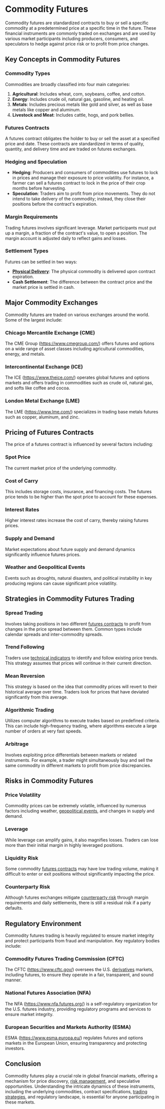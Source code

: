 # Commodity Futures

Commodity futures are standardized contracts to buy or sell a specific commodity at a predetermined price at a specific time in the future. These financial instruments are commonly traded on exchanges and are used by various market participants including producers, consumers, and speculators to hedge against price risk or to profit from price changes.

## Key Concepts in Commodity Futures

### Commodity Types
Commodities are broadly classified into four main categories:

1. **Agricultural**: Includes wheat, corn, soybeans, coffee, and cotton.
2. **Energy**: Includes crude oil, natural gas, gasoline, and heating oil.
3. **Metals**: Includes precious metals like gold and silver, as well as base metals like copper and aluminum.
4. **Livestock and Meat**: Includes cattle, hogs, and pork bellies.

### Futures Contracts
A futures contract obligates the holder to buy or sell the asset at a specified price and date. These contracts are standardized in terms of quality, quantity, and delivery time and are traded on futures exchanges.

### Hedging and Speculation
- **Hedging**: Producers and consumers of commodities use futures to lock in prices and manage their exposure to price volatility. For instance, a farmer can sell a futures contract to lock in the price of their crop months before harvesting.
- **Speculation**: Traders aim to profit from price movements. They do not intend to take delivery of the commodity; instead, they close their positions before the contract's expiration.

### Margin Requirements
Trading futures involves significant leverage. Market participants must put up a margin, a fraction of the contract's value, to open a position. The margin account is adjusted daily to reflect gains and losses.

### Settlement Types
Futures can be settled in two ways:
- **[Physical Delivery](../p/physical_delivery_in_trading.md)**: The physical commodity is delivered upon contract expiration.
- **Cash Settlement**: The difference between the contract price and the market price is settled in cash.

## Major Commodity Exchanges
Commodity futures are traded on various exchanges around the world. Some of the largest include:

### Chicago Mercantile Exchange (CME)
The CME Group (https://www.cmegroup.com/) offers futures and options on a wide range of asset classes including agricultural commodities, energy, and metals.

### Intercontinental Exchange (ICE)
The ICE (https://www.theice.com/) operates global futures and options markets and offers trading in commodities such as crude oil, natural gas, and softs like coffee and cocoa.

### London Metal Exchange (LME)
The LME (https://www.lme.com/) specializes in trading base metals futures such as copper, aluminum, and zinc.

## Pricing of Futures Contracts
The price of a futures contract is influenced by several factors including:

### Spot Price
The current market price of the underlying commodity.

### Cost of Carry
This includes storage costs, insurance, and financing costs. The futures price tends to be higher than the spot price to account for these expenses.

### Interest Rates
Higher interest rates increase the cost of carry, thereby raising futures prices.

### Supply and Demand
Market expectations about future supply and demand dynamics significantly influence futures prices.

### Weather and Geopolitical Events
Events such as droughts, natural disasters, and political instability in key producing regions can cause significant price volatility.

## Strategies in Commodity Futures Trading

### Spread Trading
Involves taking positions in two different [futures contracts](../f/futures_contracts.md) to profit from changes in the price spread between them. Common types include calendar spreads and inter-commodity spreads.

### Trend Following
Traders use [technical indicators](../t/technical_indicators.md) to identify and follow existing price trends. This strategy assumes that prices will continue in their current direction.

### Mean Reversion
This strategy is based on the idea that commodity prices will revert to their historical average over time. Traders look for prices that have deviated significantly from this average.

### Algorithmic Trading
Utilizes computer algorithms to execute trades based on predefined criteria. This can include high-frequency trading, where algorithms execute a large number of orders at very fast speeds.

### Arbitrage
Involves exploiting price differentials between markets or related instruments. For example, a trader might simultaneously buy and sell the same commodity in different markets to profit from price discrepancies.

## Risks in Commodity Futures

### Price Volatility
Commodity prices can be extremely volatile, influenced by numerous factors including weather, [geopolitical events](../g/geopolitical_events.md), and changes in supply and demand.

### Leverage
While leverage can amplify gains, it also magnifies losses. Traders can lose more than their initial margin in highly leveraged positions.

### Liquidity Risk
Some commodity [futures contracts](../f/futures_contracts.md) may have low trading volume, making it difficult to enter or exit positions without significantly impacting the price.

### Counterparty Risk
Although futures exchanges mitigate [counterparty risk](../c/counterparty_risk.md) through margin requirements and daily settlements, there is still a residual risk if a party defaults.

## Regulatory Environment
Commodity futures trading is heavily regulated to ensure market integrity and protect participants from fraud and manipulation. Key regulatory bodies include:

### Commodity Futures Trading Commission (CFTC)
The CFTC (https://www.cftc.gov/) oversees the U.S. [derivatives](../d/derivatives.md) markets, including futures, to ensure they operate in a fair, transparent, and sound manner.

### National Futures Association (NFA)
The NFA (https://www.nfa.futures.org/) is a self-regulatory organization for the U.S. futures industry, providing regulatory programs and services to ensure market integrity.

### European Securities and Markets Authority (ESMA)
ESMA (https://www.esma.europa.eu/) regulates futures and options markets in the European Union, ensuring transparency and protecting investors.

## Conclusion
Commodity futures play a crucial role in global financial markets, offering a mechanism for price discovery, [risk management](../r/risk_management.md), and speculative opportunities. Understanding the intricate dynamics of these instruments, including the underlying commodities, contract specifications, [trading strategies](../t/trading_strategies.md), and regulatory landscape, is essential for anyone participating in these markets.